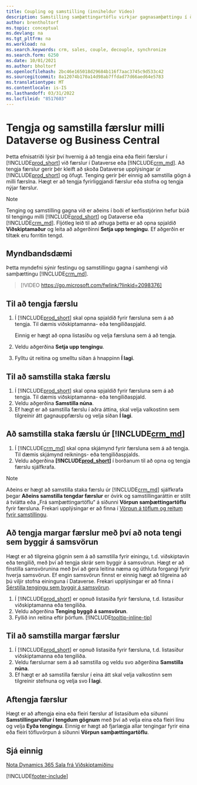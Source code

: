 ```yaml
---
title: Coupling og samstilling (inniheldur Video)
description: Samstilling samþættingartöflu virkjar gagnasamþættingu í öllum færslum í töflu í Business Central og Dynamics 365 Sales töflu sem eru tengdar.
author: brentholtorf
ms.topic: conceptual
ms.devlang: na
ms.tgt_pltfrm: na
ms.workload: na
ms.search.keywords: crm, sales, couple, decouple, synchronize
ms.search.form: 6250
ms.date: 10/01/2021
ms.author: bholtorf
ms.openlocfilehash: 2bc46e165018d29684b116f7aac3745c9d533c42
ms.sourcegitcommit: 8a12074b170a14d98ab7ffdad77d66aed64e5783
ms.translationtype: MT
ms.contentlocale: is-IS
ms.lasthandoff: 03/31/2022
ms.locfileid: "8517603"
---
```

# <a name="coupling-and-synchronizing-records-between-dataverse-and-business-central"></a>Tengja og samstilla færslur milli Dataverse og Business Central

Þetta efnisatriði lýsir því hvernig á að tengja eina eða fleiri færslur í [!INCLUDE[prod_short](includes/prod_short.md)] við færslur í Dataverse eða [!INCLUDE[crm_md](includes/crm_md.md)]. Að tengja færslur gerir þér kleift að skoða Dataverse upplýsingar úr [!INCLUDE[prod_short](includes/prod_short.md)] og öfugt. Tenging gerir þér einnig að samstilla gögn á milli færslna. Hægt er að tengja fyrirliggjandi færslur eða stofna og tengja nýjar færslur.

> [!Note]
> Tenging og samstilling gagna við er aðeins í boði ef kerfisstjórinn hefur búið til tengingu milli [!INCLUDE[prod_short](includes/prod_short.md)] og Dataverse eða [!INCLUDE[crm_md](includes/crm_md.md)]. Fljótleg leið til að athuga þetta er að opna spjaldið **Viðskiptamaður** og leita að aðgerðinni **Setja upp tengingu**. Ef aðgerðin er tiltæk eru forritin tengd.   

## <a name="video-example"></a>Myndbandsdæmi
Þetta myndefni sýnir festingu og samstillingu gagna í samhengi við samþættingu [!INCLUDE[crm_md](includes/crm_md.md)].

> [!VIDEO https://go.microsoft.com/fwlink/?linkid=2098376]

## <a name="to-couple-a-record"></a>Til að tengja færslu  
1.  Í [!INCLUDE[prod_short](includes/prod_short.md)] skal opna spjaldið fyrir færsluna sem á að tengja. Til dæmis viðskiptamanna- eða tengiliðaspjald.  

    Einnig er hægt að opna listasíðu og velja færsluna sem á að tengja.  

2.  Veldu aðgerðina **Setja upp tengingu**.  
3.  Fylltu út reitina og smelltu síðan á hnappinn **Í lagi**.  

## <a name="to-synchronize-a-single-record"></a>Til að samstilla staka færslu  
1.  Í [!INCLUDE[prod_short](includes/prod_short.md)] skal opna spjaldið fyrir færsluna sem á að tengja. Til dæmis viðskiptamanna- eða tengiliðaspjald.  
2.  Veldu aðgerðina **Samstilla núna**.  
3.  Ef hægt er að samstilla færslu í aðra áttina, skal velja valkostinn sem tilgreinir átt gagnauppfærslu og velja síðan **Í lagi**.  

## <a name="to-synchronize-a-single-record-from-crm_md"></a>Að samstilla staka færslu úr [!INCLUDE[crm_md](includes/crm_md.md)]  
1.  Í [!INCLUDE[crm_md](includes/crm_md.md)] skal opna skjámynd fyrir færsluna sem á að tengja. Til dæmis skjámynd reiknings- eða tengiliðaspjalds.  
2.  Veldu aðgerðina **[!INCLUDE[prod_short](includes/prod_short.md)]** í borðanum til að opna og tengja færslu sjálfkrafa.

> [!Note]
> Aðeins er hægt að samstilla staka færslu úr [!INCLUDE[crm_md](includes/crm_md.md)] sjálfkrafa þegar **Aðeins samstilla tengdar færslur** er óvirk og samstillingaráttin er stillt á tvíátta eða „Frá samþættingartöflu“ á síðunni **Vörpun samþættingartöflu** fyrir færsluna. Frekari upplýsingar er að finna í [Vörpun á töflum og reitum fyrir samstillingu](admin-how-to-modify-table-mappings-for-synchronization.md#creating-new-records).     

## <a name="to-couple-multiple-records-using-match-based-coupling"></a>Að tengja margar færslur með því að nota tengi sem byggir á samsvörun

Hægt er að tilgreina gögnin sem á að samstilla fyrir einingu, t.d. viðskiptavin eða tengilið, með því að tengja skrár sem byggir á samsvörun. Hægt er að fínstilla samsvörunina með því að gera leitina næma og úthluta forgangi fyrir hverja samsvörun. Ef engin samsvörun finnst er einnig hægt að tilgreina að þú viljir stofna eininguna í Dataverse. Frekari upplýsingar er að finna í [Sérstilla tengingu sem byggir á samsvörun](admin-how-to-set-up-a-dynamics-crm-connection.md#customize-the-match-based-coupling).  

1. Í [!INCLUDE[prod_short](includes/prod_short.md)] er opnuð listasíða fyrir færsluna, t.d. listasíður viðskiptamanna eða tengiliða.
2. Veldu aðgerðina **Tenging byggð á samsvörun**.
3. Fyllið inn reitina eftir þörfum. [!INCLUDE[tooltip-inline-tip](includes/tooltip-inline-tip_md.md)]

## <a name="to-synchronize-multiple-records"></a>Til að samstilla margar færslur  
1.  Í [!INCLUDE[prod_short](includes/prod_short.md)] er opnuð listasíða fyrir færsluna, t.d. listasíður viðskiptamanna eða tengiliða.  
2.  Veldu færslurnar sem á að samstilla og veldu svo aðgerðina **Samstilla núna**.  
3.  Ef hægt er að samstilla færslur í eina átt skal velja valkostinn sem tilgreinir stefnuna og velja svo **Í lagi**.  

## <a name="uncoupling-records"></a>Aftengja færslur
Hægt er að aftengja eina eða fleiri færslur af listasíðum eða síðunni **Samstillingarvillur í tengdum gögnum** með því að velja eina eða fleiri línu og velja **Eyða tengingu**. Einnig er hægt að fjarlægja allar tengingar fyrir eina eða fleiri töfluvörpun á síðunni **Vörpun samþættingartöflu**.

## <a name="see-also"></a>Sjá einnig  
[Nota Dynamics 365 Sala frá Viðskiptamiðinu](marketing-integrate-dynamicscrm.md)


[!INCLUDE[footer-include](includes/footer-banner.md)]